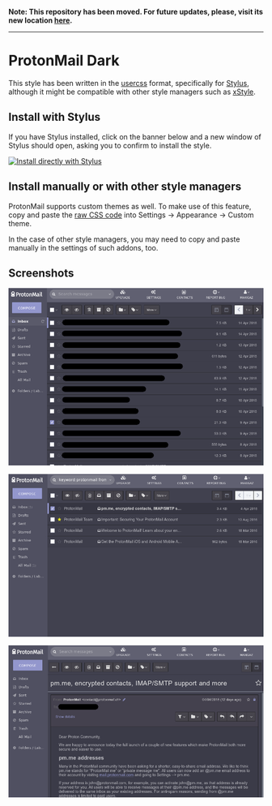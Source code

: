 **Note: This repository has been moved. For future updates, please, visit its new location [here](https://gitlab.com/maxigaz/protonmail-dark).**

------------------

# ProtonMail Dark

This style has been written in the [usercss](https://github.com/openstyles/stylus/wiki/Usercss) format, specifically for [Stylus](https://add0n.com/stylus.html), although it might be compatible with other style managers such as [xStyle](https://github.com/FirefoxBar/xStyle).

## Install with Stylus

If you have Stylus installed, click on the banner below and a new window of Stylus should open, asking you to confirm to install the style.

[![Install directly with Stylus](https://img.shields.io/badge/Install%20directly%20with-Stylus-00adad.svg)](/../../raw/master/protonmail-dark.user.css)

## Install manually or with other style managers

ProtonMail supports custom themes as well. To make use of this feature, copy and paste the [raw CSS code](/../../raw/master/protonmail-dark.user.css) into Settings → Appearance → Custom theme.

In the case of other style managers, you may need to copy and paste manually in the settings of such addons, too.

## Screenshots

![A screenshot showing the inbox view](screenshot1.png)

![A screenshot showing the filtered inbox view](screenshot2.png)

![A screenshot showing the contents of an email](screenshot3.png)
